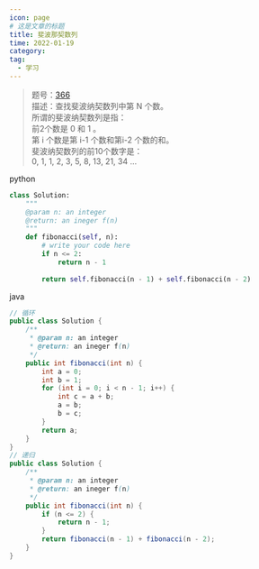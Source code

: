 ```yaml
---
icon: page
# 这是文章的标题
title: 斐波那契数列
time: 2022-01-19
category: 
tag:
  - 学习
---
```


> 题号：[366](https://www.lintcode.com/problem/366/)\
> 描述：查找斐波纳契数列中第 N 个数。\
> 所谓的斐波纳契数列是指：\
> 前2个数是 0 和 1 。\
> 第 i 个数是第 i-1 个数和第i-2 个数的和。\
> 斐波纳契数列的前10个数字是：\
> 0, 1, 1, 2, 3, 5, 8, 13, 21, 34 ...

python

```python
class Solution:
    """
    @param n: an integer
    @return: an ineger f(n)
    """
    def fibonacci(self, n):
        # write your code here
        if n <= 2:
            return n - 1
        
        return self.fibonacci(n - 1) + self.fibonacci(n - 2)
```

java

```java
// 循环
public class Solution {
    /**
     * @param n: an integer
     * @return: an ineger f(n)
     */
    public int fibonacci(int n) {
        int a = 0;
        int b = 1;
        for (int i = 0; i < n - 1; i++) {
            int c = a + b;
            a = b;
            b = c;
        }
        return a;
    }
}
// 递归
public class Solution {
    /**
     * @param n: an integer
     * @return: an ineger f(n)
     */
    public int fibonacci(int n) {
        if (n <= 2) {
            return n - 1;
        }
        return fibonacci(n - 1) + fibonacci(n - 2);
    }
}
```

